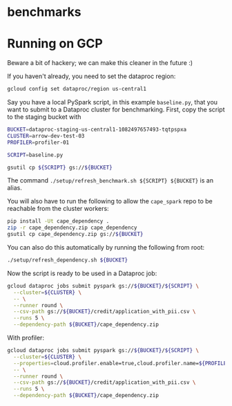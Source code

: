 # benchmarks


# Running on GCP
Beware a bit of hackery; we can make this cleaner in the future :)

If you haven't already, you need to set the dataproc region:

```sh
gcloud config set dataproc/region us-central1
```

Say you have a local PySpark script, in this example `baseline.py`, that you want to submit to a Dataproc cluster for benchmarking.
First, copy the script to the staging bucket with 

```sh
BUCKET=dataproc-staging-us-central1-1082497657493-tqtpspxa
CLUSTER=arrow-dev-test-03
PROFILER=profiler-01
```


```sh
SCRIPT=baseline.py

gsutil cp ${SCRIPT} gs://${BUCKET}
```

The command `./setup/refresh_benchmark.sh ${SCRIPT} ${BUCKET}` is an alias.

You will also have to run the following to allow the `cape_spark` repo to be reachable from the cluster workers:
```sh
pip install -Ut cape_dependency .
zip -r cape_dependency.zip cape_dependency
gsutil cp cape_dependency.zip gs://${BUCKET}
```

You can also do this automatically by running the following from root:
```sh
./setup/refresh_dependency.sh ${BUCKET}
```

Now the script is ready to be used in a Dataproc job:

```sh
gcloud dataproc jobs submit pyspark gs://${BUCKET}/${SCRIPT} \
  --cluster=${CLUSTER} \
  -- \
  --runner round \
  --csv-path gs://${BUCKET}/credit/application_with_pii.csv \
  --runs 5 \
  --dependency-path ${BUCKET}/cape_dependency.zip
```

With profiler:

```sh
gcloud dataproc jobs submit pyspark gs://${BUCKET}/${SCRIPT} \
  --cluster=${CLUSTER} \
  --properties=cloud.profiler.enable=true,cloud.profiler.name=${PROFILER} \
  -- \
  --runner round \
  --csv-path gs://${BUCKET}/credit/application_with_pii.csv \
  --runs 5 \
  --dependency-path ${BUCKET}/cape_dependency.zip
```
